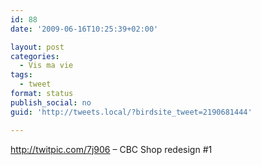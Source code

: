 ```yaml
---
id: 88
date: '2009-06-16T10:25:39+02:00'

layout: post
categories:
  - Vis ma vie
tags:
  - tweet
format: status
publish_social: no
guid: 'http://tweets.local/?birdsite_tweet=2190681444'

---
```


http://twitpic.com/7j906 – CBC Shop redesign #1